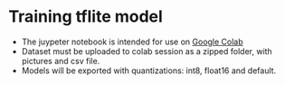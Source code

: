 # Training tflite model

- The juypeter notebook is intended for use on [Google Colab](https://colab.google)
- Dataset must be uploaded to colab session as a zipped folder, with pictures and csv file.
- Models will be exported with quantizations: int8, float16 and default. 